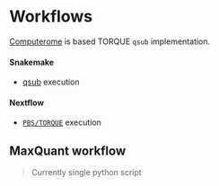 # Workflows

[Computerome](https://www.computerome.dk/display/CW/Batch+System)
 is based TORQUE `qsub` implementation.

#### Snakemake
- [qsub](https://snakemake.readthedocs.io/en/stable/executing/cluster-cloud.html#cluster-execution) execution
#### Nextflow
- [`PBS/TORQUE`](https://www.nextflow.io/docs/latest/executor.html#pbs-torque) execution

## MaxQuant workflow
> Currently single python script